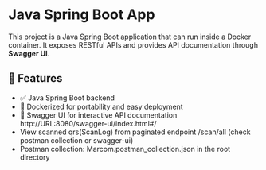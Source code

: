 # Java Spring Boot App

This project is a Java Spring Boot application that can run inside a Docker container. It exposes RESTful APIs and provides API documentation through **Swagger UI**.

## 🚀 Features

- ✅ Java Spring Boot backend
- 🐳 Dockerized for portability and easy deployment
- 📄 Swagger UI for interactive API documentation
    http://URL:8080/swagger-ui/index.html#/
- View scanned qrs(ScanLog) from paginated endpoint /scan/all (check postman collection or swagger-ui)
- Postman collection: Marcom.postman_collection.json in the root directory
